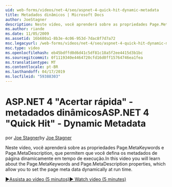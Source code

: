 ```yaml
---
uid: web-forms/videos/net-4/seo/aspnet-4-quick-hit-dynamic-metadata
title: Metadados dinâmicos | Microsoft Docs
author: JoeStagner
description: Neste vídeo, você aprenderá sobre as propriedades Page.MetaKeywords e Page.MetaDescription, que permitem que você defina os metadados de página dinamicamente em tempo de execução...
ms.author: riande
ms.date: 11/05/2009
ms.assetid: 16b680a1-8b3e-4c06-953d-7dac8f7d7a72
msc.legacyurl: /web-forms/videos/net-4/seo/aspnet-4-quick-hit-dynamic-metadata
msc.type: video
ms.openlocfilehash: eb45bdffd0d6d41c5df81c18a5f2ee4415d3b1bc
ms.sourcegitcommit: 0f1119340e4464720cfd16d0ff15764746ea1fea
ms.translationtype: MT
ms.contentlocale: pt-BR
ms.lasthandoff: 04/17/2019
ms.locfileid: "59388303"
---
```

# <a name="aspnet-4-quick-hit---dynamic-metadata"></a><span data-ttu-id="66b67-103">ASP.NET 4 "Acertar rápida" - metadados dinâmicos</span><span class="sxs-lookup"><span data-stu-id="66b67-103">ASP.NET 4 "Quick Hit" - Dynamic Metadata</span></span>

<span data-ttu-id="66b67-104">por [Joe Stagner](https://github.com/JoeStagner)</span><span class="sxs-lookup"><span data-stu-id="66b67-104">by [Joe Stagner](https://github.com/JoeStagner)</span></span>

<span data-ttu-id="66b67-105">Neste vídeo, você aprenderá sobre as propriedades Page.MetaKeywords e Page.MetaDescription, que permitem que você defina os metadados de página dinamicamente em tempo de execução.</span><span class="sxs-lookup"><span data-stu-id="66b67-105">In this video you will learn about the Page.MetaKeywords and Page.MetaDescription properties, which allow you to set the page meta data dynamically at run time.</span></span> 

[<span data-ttu-id="66b67-106">&#9654;Assista ao vídeo (5 minutos)</span><span class="sxs-lookup"><span data-stu-id="66b67-106">&#9654; Watch video (5 minutes)</span></span>](https://channel9.msdn.com/Blogs/ASP-NET-Site-Videos/aspnet-4-quick-hit-dynamic-metadata)
